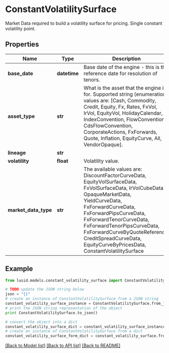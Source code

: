 # ConstantVolatilitySurface

Market Data required to build a volatility surface for pricing.  Single constant volatility point.

## Properties
Name | Type | Description | Notes
------------ | ------------- | ------------- | -------------
**base_date** | **datetime** | Base date of the engine - this is the reference date for resolution of tenors. | 
**asset_type** | **str** | What is the asset that the engine is for.  Supported string (enumeration) values are: [Cash, Commodity, Credit, Equity, Fx, Rates, FxVol, IrVol, EquityVol, HolidayCalendar, IndexConvention, FlowConvention, CdsFlowConvention, CorporateActions, FxForwards, Quote, Inflation, EquityCurve, All, VendorOpaque]. | 
**lineage** | **str** |  | [optional] 
**volatility** | **float** | Volatility value. | 
**market_data_type** | **str** | The available values are: DiscountFactorCurveData, EquityVolSurfaceData, FxVolSurfaceData, IrVolCubeData, OpaqueMarketData, YieldCurveData, FxForwardCurveData, FxForwardPipsCurveData, FxForwardTenorCurveData, FxForwardTenorPipsCurveData, FxForwardCurveByQuoteReference, CreditSpreadCurveData, EquityCurveByPricesData, ConstantVolatilitySurface | 

## Example

```python
from lusid.models.constant_volatility_surface import ConstantVolatilitySurface

# TODO update the JSON string below
json = "{}"
# create an instance of ConstantVolatilitySurface from a JSON string
constant_volatility_surface_instance = ConstantVolatilitySurface.from_json(json)
# print the JSON string representation of the object
print ConstantVolatilitySurface.to_json()

# convert the object into a dict
constant_volatility_surface_dict = constant_volatility_surface_instance.to_dict()
# create an instance of ConstantVolatilitySurface from a dict
constant_volatility_surface_form_dict = constant_volatility_surface.from_dict(constant_volatility_surface_dict)
```
[[Back to Model list]](../README.md#documentation-for-models) [[Back to API list]](../README.md#documentation-for-api-endpoints) [[Back to README]](../README.md)



